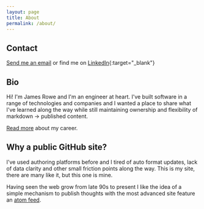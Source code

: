```yaml
---
layout: page
title: About
permalink: /about/
---
```


## Contact

[Send me an email](mailto:jrowe6720@gmail.com) or find me on [LinkedIn](https://linkedin.com/in/jsr6720){:target="_blank"}

## Bio

Hi! I'm James Rowe and I'm an engineer at heart. I've built software in a range of technologies and companies and I wanted a place to share what I've learned along the way while still maintaining ownership and flexibility of markdown -> published content.

[Read more](/portfolio) about my career.

## Why a public GitHub site?

I've used authoring platforms before and I tired of auto format updates, lack of data clarity and other small friction points along the way. This is my site, there are many like it, but this one is mine.

Having seen the web grow from late 90s to present I like the idea of a simple mechanism to publish thoughts with the most advanced site feature an [atom feed](/feed.xml).
